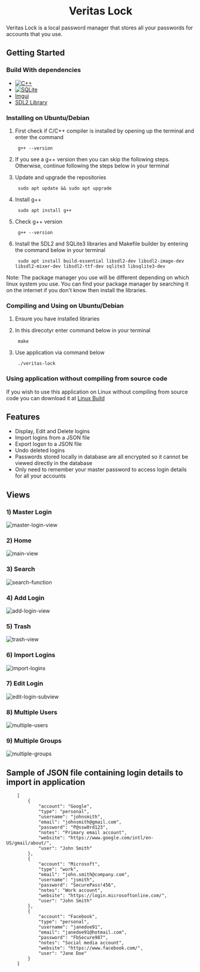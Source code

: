 <h1 align="center">Veritas Lock</h1>

Veritas Lock is a local password manager that stores all your passwords for accounts that you use.

## Getting Started
### Build With dependencies

* [![C++][C++]][cplusplus-url]
* [![SQLite][SQLite]][sqlite-url]
* [Imgui](imgui-library)
* [SDL2 Library](sdl2-library)

### Installing on Ubuntu/Debian

1. First check if C/C++ compiler is installed by opening up the terminal and enter the command

		g++ --version

2. If you see a g++ version then you can skip the following steps. Otherwise, continue following the steps below in your terminal

3. Update and upgrade the repositories

		sudo apt update && sudo apt upgrade

4. Install g++

		sudo apt install g++

5. Check g++ version

		g++ --version

6. Install the SDL2 and SQLite3 libraries and Makefile builder by entering the command below in your terminal

		sudo apt install build-essential libsdl2-dev libsdl2-image-dev libsdl2-mixer-dev libsdl2-ttf-dev sqlite3 libsqlite3-dev

Note: The package manager you use will be different depending on which linux system you use. You can find your package manager by searching it on the internet if you don't know then install the libraries.

### Compiling and Using on Ubuntu/Debian

1. Ensure you have installed libraries

2. In this direcotyr enter command below in your terminal

		make

3. Use application via command below

		./veritas-lock

### Using application without compiling from source code

If you wish to use this application on Linux without compiling from source code you can download it at [Linux Build](https://github.com/TvDragon/veritas-lock/releases/tag/v1.0)

## Features

- Display, Edit and Delete logins
- Import logins from a JSON file
- Export logsn to a JSON file
- Undo deleted logins
- Passwords stored locally in database are all encrypted so it cannot be viewed directly in the database
- Only need to remember your master password to access login details for all your accounts

## Views

### 1) Master Login
![master-login-view](./screenshot-views/master-login-view.png)

### 2) Home
![main-view](./screenshot-views/main-view.png)

### 3) Search
![search-function](./screenshot-views/search-function.png)

### 4) Add Login
![add-login-view](./screenshot-views/add-login-view.png)

### 5) Trash
![trash-view](./screenshot-views/trash-view.png)

### 6) Import Logins
![import-logins](./screenshot-views/import-logins.png)

### 7) Edit Login
![edit-login-subview](./screenshot-views/edit-login-subview.png)

### 8) Multiple Users
![multiple-users](./screenshot-views/multiple-users.png)

### 9) Multiple Groups
![multiple-groups](./screenshot-views/multiple-groups.png)

## Sample of JSON file containing login details to import in application

		[
			{
				"account": "Google",
				"type": "personal",
				"username": "johnsmith",
				"email": "johnsmith@gmail.com",
				"password": "P@ssw0rd123",
				"notes": "Primary email account",
				"website": "https://www.google.com/intl/en-US/gmail/about/",
				"user": "John Smith"
			},
			{
				"account": "Microsoft",
				"type": "work",
				"email": "john.smith@company.com",
				"username": "jsmith",
				"password": "SecurePass!456",
				"notes": "Work account",
				"website": "https://login.microsoftonline.com/",
				"user": "John Smith"
			},
			{
				"account": "Facebook",
				"type": "personal",
				"username": "janedoe91",
				"email": "janedoe91@hotmail.com",
				"password": "FbSecure987",
				"notes": "Social media account",
				"website": "https://www.facebook.com/",
				"user": "Jane Doe"
			}
		]

[C++]: https://img.shields.io/badge/C++-FFFFFF?style=for-the-badge&logo=cplusplus&logoColor=00599C
[cplusplus-url]: https://sourceforge.net/projects/mingw-w64/files/Toolchains%20targetting%20Win32/Personal%20Builds/mingw-builds/installer/mingw-w64-install.exe/download
[SQLite]: https://img.shields.io/badge/SQLite-FFFFFF?style=for-the-badge&logo=sqlite&logoColor=003B57
[sqlite-url]: https://www.sqlite.org/index.html
[imgui-library]: https://github.com/ocornut/imgui
[sdl2-library]: https://www.libsdl.org/download-2.0.php
